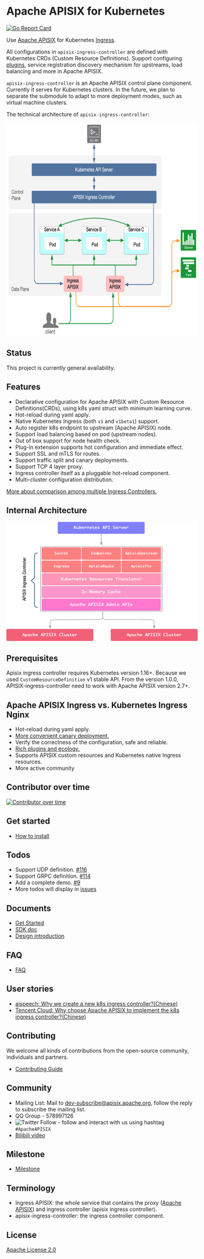 <!--
#
# Licensed to the Apache Software Foundation (ASF) under one or more
# contributor license agreements.  See the NOTICE file distributed with
# this work for additional information regarding copyright ownership.
# The ASF licenses this file to You under the Apache License, Version 2.0
# (the "License"); you may not use this file except in compliance with
# the License.  You may obtain a copy of the License at
#
#     http://www.apache.org/licenses/LICENSE-2.0
#
# Unless required by applicable law or agreed to in writing, software
# distributed under the License is distributed on an "AS IS" BASIS,
# WITHOUT WARRANTIES OR CONDITIONS OF ANY KIND, either express or implied.
# See the License for the specific language governing permissions and
# limitations under the License.
#
-->

# Apache APISIX for Kubernetes

[![Go Report Card](https://goreportcard.com/badge/github.com/apache/apisix-ingress-controller)](https://goreportcard.com/report/github.com/apache/apisix-ingress-controller)

Use [Apache APISIX](https://github.com/apache/apisix#apache-apisix) for Kubernetes [Ingress](https://kubernetes.io/docs/concepts/services-networking/ingress/).

All configurations in `apisix-ingress-controller` are defined with Kubernetes CRDs (Custom Resource Definitions).
Support configuring [plugins](https://github.com/apache/apisix/blob/master/docs/en/latest/plugins), service registration discovery mechanism for upstreams, load balancing and more in Apache APISIX.

`apisix-ingress-controller` is an Apache APISIX control plane component. Currently it serves for Kubernetes clusters. In the future, we plan to separate the submodule to adapt to more deployment modes, such as virtual machine clusters.

The technical architecture of `apisix-ingress-controller`:

<img src="./docs/assets/images/module-0.png" alt="Architecture" width="743" height="559" />

## Status

This project is currently general availability.

## Features

* Declarative configuration for Apache APISIX with Custom Resource Definitions(CRDs), using k8s yaml struct with minimum learning curve.
* Hot-reload during yaml apply.
* Native Kubernetes Ingress (both `v1` and `v1beta1`) support.
* Auto register k8s endpoint to upstream (Apache APISIX) node.
* Support load balancing based on pod (upstream nodes).
* Out of box support for node health check.
* Plug-in extension supports hot configuration and immediate effect.
* Support SSL and mTLS for routes.
* Support traffic split and canary deployments.
* Support TCP 4 layer proxy.
* Ingress controller itself as a pluggable hot-reload component.
* Multi-cluster configuration distribution.

[More about comparison among multiple Ingress Controllers.](https://docs.google.com/spreadsheets/d/191WWNpjJ2za6-nbG4ZoUMXMpUK8KlCIosvQB0f-oq3k/edit?ts=5fd6c769#gid=907731238)

## Internal Architecture

<img src="./docs/assets/images/apisix-ingress-controller-arch.png" alt="module" width="600" height="313" />

## Prerequisites

Apisix ingress controller requires Kubernetes version 1.16+. Because we used `CustomResourceDefinition` v1 stable API.
From the version 1.0.0, APISIX-ingress-controller need to work with Apache APISIX version 2.7+.

## Apache APISIX Ingress vs. Kubernetes Ingress Nginx

* Hot-reload during yaml apply.
* [More convenient canary deployment.](./docs/en/latest/concepts/apisix_route.md)
* Verify the correctness of the configuration, safe and reliable.
* [Rich plugins and ecology.](https://github.com/apache/apisix/tree/master/docs/en/latest/plugins)
* Supports APISIX custom resources and Kubernetes native Ingress resources.
* More active community

## Contributor over time

[![Contributor over time](https://contributor-graph-api.apiseven.com/contributors-svg?chart=contributorOverTime&repo=apache/apisix-ingress-controller)](https://www.apiseven.com/en/contributor-graph?chart=contributorOverTime&repo=apache/apisix-ingress-controller)

## Get started

* [How to install](./install.md)

## Todos

* Support UDP definition. [#116](https://github.com/apache/apisix-ingress-controller/issues/116)
* Support GRPC definition. [#114](https://github.com/apache/apisix-ingress-controller/issues/114)
* Add a complete demo. [#9](https://github.com/apache/apisix-ingress-controller/issues/9)
* More todos will display in [issues](https://github.com/apache/apisix-ingress-controller/issues)

## Documents

* [Get Started](./docs/en/latest/getting-started.md)
* [SDK doc](./docs/en/latest/development.md)
* [Design introduction](./docs/en/latest/design.md)

## FAQ

* [FAQ](./docs/en/latest/FAQ.md)

## User stories

- [aispeech: Why we create a new k8s ingress controller?(Chinese)](https://mp.weixin.qq.com/s/bmm2ibk2V7-XYneLo9XAPQ)
- [Tencent Cloud: Why choose Apache APISIX to implement the k8s ingress controller?(Chinese)](https://www.upyun.com/opentalk/448.html)

## Contributing

We welcome all kinds of contributions from the open-source community, individuals and partners.

* [Contributing Guide](./docs/en/latest/contribute.md)

## Community

* Mailing List: Mail to dev-subscribe@apisix.apache.org, follow the reply to subscribe the mailing list.
* QQ Group - 578997126
* ![Twitter Follow](https://img.shields.io/twitter/follow/ApacheAPISIX?style=social) - follow and interact with us using hashtag `#ApacheAPISIX`
* [Bilibili video](https://space.bilibili.com/551921247)

## Milestone

* [Milestone](https://github.com/apache/apisix-ingress-controller/milestones)

## Terminology

* Ingress APISIX: the whole service that contains the proxy ([Apache APISIX](https://apisix.apache.org)) and ingress controller (apisix ingress controller).
* apisix-ingress-controller: the ingress controller component.

## License

[Apache License 2.0](https://github.com/apache/apisix-ingress-controller/blob/master/LICENSE)
